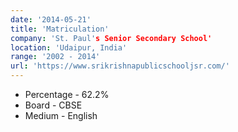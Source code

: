 ```yaml
---
date: '2014-05-21'
title: 'Matriculation'
company: 'St. Paul's Senior Secondary School'
location: 'Udaipur, India'
range: '2002 - 2014'
url: 'https://www.srikrishnapublicschooljsr.com/'
---
```


- Percentage - 62.2%
- Board - CBSE
- Medium - English
